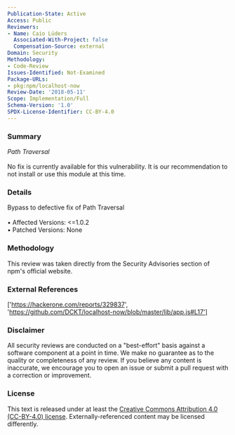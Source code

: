 ```yaml
---
Publication-State: Active
Access: Public
Reviewers:
- Name: Caio Lüders
  Associated-With-Project: false
  Compensation-Source: external
Domain: Security
Methodology:
- Code-Review
Issues-Identified: Not-Examined
Package-URLs:
- pkg:npm/localhost-now
Review-Date: '2018-05-11'
Scope: Implementation/Full
Schema-Version: '1.0'
SPDX-License-Identifier: CC-BY-4.0
---
```

### Summary
*Path Traversal*<br><br>No fix is currently available for this vulnerability.  It is our recommendation to not install or use this module at this time.
### Details
Bypass to defective fix of Path Traversal 
<br><br>• Affected Versions: <=1.0.2
<br>• Patched Versions: None
### Methodology
This review was taken directly from the Security Advisories section of npm's official website.
### External References
['https://hackerone.com/reports/329837', 'https://github.com/DCKT/localhost-now/blob/master/lib/app.js#L17']
### Disclaimer
All security reviews are conducted on a "best-effort" basis against a software component at a point in time. We make no guarantee as to the quality or completeness of any review. If you believe any content is inaccurate, we encourage you to open an issue or submit a pull request with a correction or improvement.
### License
This text is released under at least the [Creative Commons Attribution 4.0 (CC-BY-4.0) license](https://creativecommons.org/licenses/by/4.0/legalcode.txt). Externally-referenced content may be licensed differently.
